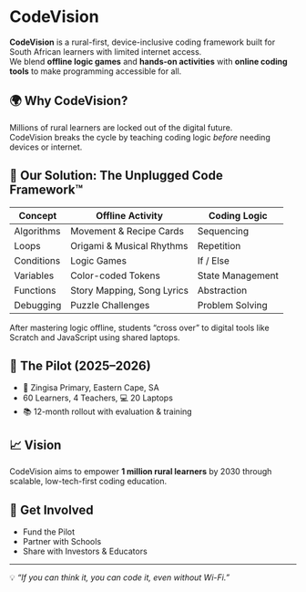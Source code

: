 # CodeVision

**CodeVision** is a rural-first, device-inclusive coding framework built for South African learners with limited internet access.  
We blend **offline logic games** and **hands-on activities** with **online coding tools** to make programming accessible for all.

## 🌍 Why CodeVision?

Millions of rural learners are locked out of the digital future.  
CodeVision breaks the cycle by teaching coding logic *before* needing devices or internet.

## 🔌 Our Solution: The Unplugged Code Framework™

| Concept     | Offline Activity           | Coding Logic       |
|-------------|----------------------------|--------------------|
| Algorithms  | Movement & Recipe Cards    | Sequencing         |
| Loops       | Origami & Musical Rhythms  | Repetition         |
| Conditions  | Logic Games                | If / Else          |
| Variables   | Color-coded Tokens         | State Management   |
| Functions   | Story Mapping, Song Lyrics | Abstraction        |
| Debugging   | Puzzle Challenges          | Problem Solving    |

After mastering logic offline, students “cross over” to digital tools like Scratch and JavaScript using shared laptops.

## 🚀 The Pilot (2025–2026)

- 📍 Zingisa Primary, Eastern Cape, SA  
- 60 Learners, 4 Teachers, 💻 20 Laptops  
- 📚 12-month rollout with evaluation & training

## 📈 Vision

CodeVision aims to empower **1 million rural learners** by 2030 through scalable, low-tech-first coding education.

## 🤝 Get Involved

- Fund the Pilot  
- Partner with Schools  
- Share with Investors & Educators  

---
💡 *“If you can think it, you can code it, even without Wi-Fi.”*  
